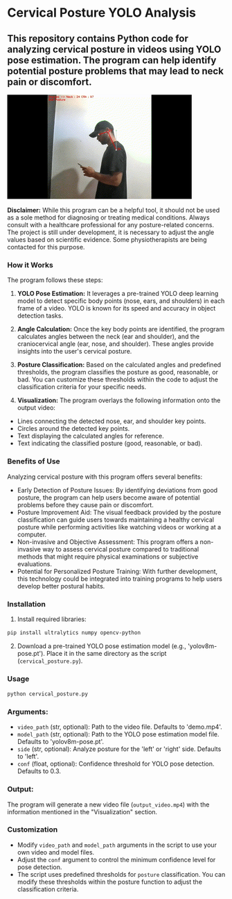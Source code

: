 # Cervical Posture YOLO Analysis

## This repository contains Python code for analyzing cervical posture in videos using YOLO pose estimation. The program can help identify potential posture problems that may lead to neck pain or discomfort.

!["GIF description"](images/cervical_posture.gif)

**Disclaimer:** While this program can be a helpful tool, it should not be used as a sole method for diagnosing or treating medical conditions. Always consult with a healthcare professional for any posture-related concerns. 
The project is still under development, it is necessary to adjust the angle values ​​based on scientific evidence. Some physiotherapists are being contacted for this purpose.

### How it Works

The program follows these steps:

1. **YOLO Pose Estimation:** It leverages a pre-trained YOLO deep learning model to detect specific body points (nose, ears, and shoulders) in each frame of a video. YOLO is known for its speed and accuracy in object detection tasks.

2. **Angle Calculation:** Once the key body points are identified, the program calculates angles between the neck (ear and shoulder), and the craniocervical angle (ear, nose, and shoulder). These angles provide insights into the user's cervical posture.
3. **Posture Classification:** Based on the calculated angles and predefined thresholds, the program classifies the posture as good, reasonable, or bad. You can customize these thresholds within the code to adjust the classification criteria for your specific needs.

4. **Visualization:** The program overlays the following information onto the output video:
- Lines connecting the detected nose, ear, and shoulder key points.
- Circles around the detected key points.
- Text displaying the calculated angles for reference.
- Text indicating the classified posture (good, reasonable, or bad).

### Benefits of Use

Analyzing cervical posture with this program offers several benefits:

- Early Detection of Posture Issues: By identifying deviations from good posture, the program can help users become aware of potential problems before they cause pain or discomfort.
- Posture Improvement Aid: The visual feedback provided by the posture classification can guide users towards maintaining a healthy cervical posture while performing activities like watching videos or working at a computer.
- Non-invasive and Objective Assessment: This program offers a non-invasive way to assess cervical posture compared to traditional methods that might require physical examinations or subjective evaluations.
- Potential for Personalized Posture Training: With further development, this technology could be integrated into training programs to help users develop better postural habits.

### Installation

1. Install required libraries:
```Bash
pip install ultralytics numpy opencv-python
```

2. Download a pre-trained YOLO pose estimation model (e.g., 'yolov8m-pose.pt'). Place it in the same directory as the script (`cervical_posture.py`).

### Usage
```Python
python cervical_posture.py
```

### Arguments:

- `video_path` (str, optional): Path to the video file. Defaults to 'demo.mp4'.
- `model_path` (str, optional): Path to the YOLO pose estimation model file. Defaults to 'yolov8m-pose.pt'.
- `side` (str, optional): Analyze posture for the 'left' or 'right' side. Defaults to 'left'.
- `conf` (float, optional): Confidence threshold for YOLO pose detection. Defaults to 0.3.

### Output:

The program will generate a new video file (`output_video.mp4`) with the information mentioned in the "Visualization" section.

### Customization

- Modify `video_path` and `model_path` arguments in the script to use your own video and model files.
- Adjust the `conf` argument to control the minimum confidence level for pose detection.
- The script uses predefined thresholds for `posture` classification. You can modify these thresholds within the posture function to adjust the classification criteria.
